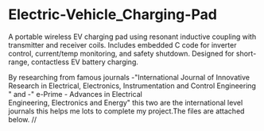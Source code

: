 # Electric-Vehicle_Charging-Pad
A portable wireless EV charging pad using resonant inductive coupling with transmitter and receiver coils. Includes embedded C code for inverter control, current/temp monitoring, and safety shutdown. Designed for short-range, contactless EV battery charging.

By researching from famous journals
-"International Journal of Innovative Research in Electrical, Electronics, Instrumentation and Control Engineering "
and
-" e-Prime - Advances in Electrical  
Engineering, Electronics and Energy" this two are the international level journals this helps me lots to complete my project.The files are attached below.
//
